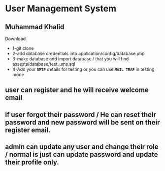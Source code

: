 # User Management System 

## Muhammad Khalid

Download 
- 1-git clone 
- 2-add database credentials into application/config/database.php
- 3-make database and import database / that you will find assests/database/test_ums.sql
- 4-Add your **`SMTP`** details for testing or you can use **`MAIL TRAP`** in testing mode 

## user can register and he will receive welcome email
## if user forgot their password / He can reset their password and new password will be sent on their register email.
## admin can update any user and change their role / normal is just can update password and update their profile only.
